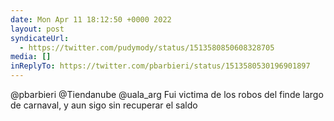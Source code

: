 ```yaml
---
date: Mon Apr 11 18:12:50 +0000 2022
layout: post
syndicateUrl:
  - https://twitter.com/pudymody/status/1513580850608328705
media: []
inReplyTo: https://twitter.com/pbarbieri/status/1513580530196901897
---
```

@pbarbieri @Tiendanube @uala_arg Fui victima de los robos del finde largo de carnaval, y aun sigo sin recuperar el saldo

